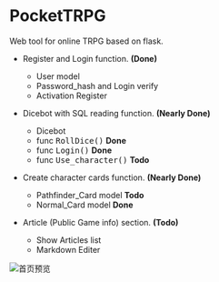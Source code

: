 # PocketTRPG
Web tool for online TRPG based on flask.

- Register and Login function. **(Done)**
  - User model
  - Password_hash and Login verify
  - Activation Register
  
- Dicebot with SQL reading function. **(Nearly Done)**
  - Dicebot
  - func <kbd>RollDice()</kbd>        **Done**
  - func <kbd>Login()</kbd>           **Done**
  - func <kbd>Use_character()</kbd>   **Todo**
  
- Create character cards function. **(Nearly Done)**
  - Pathfinder_Card model             **Todo**
  - Normal_Card model             **Done**

- Article (Public Game info) section.  **(Todo)**
  - Show Articles list
  - Markdown Editer


![首页预览](https://i.loli.net/2020/01/12/qEYZLGNDKSb4u5M.png)
